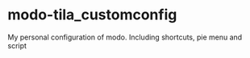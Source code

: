 # modo-tila_customconfig
My personal configuration of modo. Including shortcuts, pie menu and script
